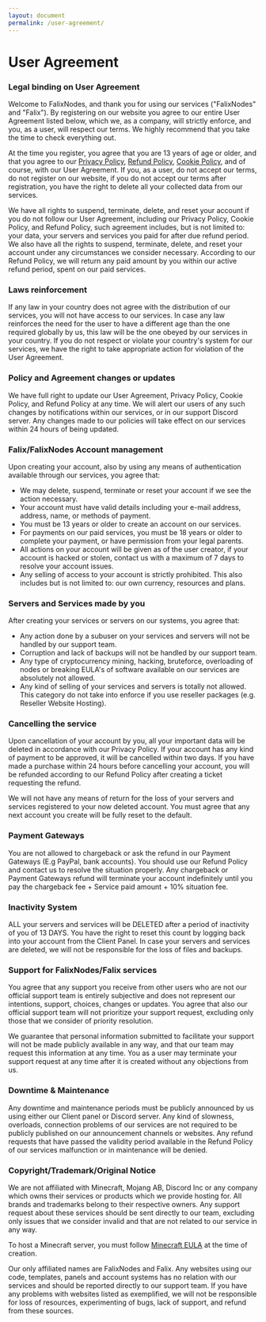 ```yaml
---
layout: document
permalink: /user-agreement/
---
```


# User Agreement

### Legal binding on User Agreement

Welcome to FalixNodes, and thank you for using our services ("FalixNodes" and "Falix"). By registering on our website you agree to our entire User Agreement listed below, which we, as a company, will strictly enforce, and you, as a user, will respect our terms. We highly recommend that you take the time to check everything out.

At the time you register, you agree that you are 13 years of age or older, and that you agree to our [Privacy Policy](https://falixnodes.net/privacy-policy/), [Refund Policy](https://falixnodes.net/refund-policy/), [Cookie Policy](https://falixnodes.net/cookie-policy/), and of course, with our User Agreement. If you, as a user, do not accept our terms, do not register on our website, if you do not accept our terms after registration, you have the right to delete all your collected data from our services.
 
We have all rights to suspend, terminate, delete, and reset your account if you do not follow our User Agreement, including our Privacy Policy, Cookie Policy, and Refund Policy, such agreement includes, but is not limited to: your data, your servers and services you paid for after due refund period.
We also have all the rights to suspend, terminate, delete, and reset your account under any circumstances we consider necessary. According to our Refund Policy, we will return any paid amount by you within our active refund period, spent on our paid services.

### Laws reinforcement

If any law in your country does not agree with the distribution of our services, you will not have access to our services. In case any law reinforces the need for the user to have a different age than the one required globally by us, this law will be the one obeyed by our services in your country. If you do not respect or violate your country's system for our services, we have the right to take appropriate action for violation of the User Agreement.

### Policy and Agreement changes or updates

We have full right to update our User Agreement, Privacy Policy, Cookie Policy, and Refund Policy at any time. We will alert our users of any such changes by notifications within our services, or in our support Discord server. Any changes made to our policies will take effect on our services within 24 hours of being updated.

### Falix/FalixNodes Account management

Upon creating your account, also by using any means of authentication available through our services, you agree that:
*   We may delete, suspend, terminate or reset your account if we see the action necessary.
*   Your account must have valid details including your e-mail address, address, name, or methods of payment.
*   You must be 13 years or older to create an account on our services.
*   For payments on our paid services, you must be 18 years or older to complete your payment, or have permission from your legal parents.
*   All actions on your account will be given as of the user creator, if your account is hacked or stolen, contact us with a maximum of 7 days to resolve your account issues.
*   Any selling of access to your account is strictly prohibited. This also includes but is not limited to: our own currency, resources and plans.


### Servers and Services made by you

After creating your services or servers on our systems, you agree that:
*   Any action done by a subuser on your services and servers will not be handled by our support team.
*   Corruption and lack of backups will not be handled by our support team.
*   Any type of cryptocurrency mining, hacking, bruteforce, overloading of nodes or breaking EULA's of software available on our services are absolutely not allowed.
*   Any kind of selling of your services and servers is totally not allowed. This category do not take into enforce if you use reseller packages (e.g. Reseller Website Hosting).

### Cancelling the service

Upon cancellation of your account by you, all your important data will be deleted in accordance with our Privacy Policy. If your account has any kind of payment to be approved, it will be cancelled within two days. If you have made a purchase within 24 hours before cancelling your account, you will be refunded according to our Refund Policy after creating a ticket requesting the refund.

We will not have any means of return for the loss of your servers and services registered to your now deleted account. You must agree that any next account you create will be fully reset to the default.

### Payment Gateways

You are not allowed to chargeback or ask the refund in our Payment Gateways (E.g PayPal, bank accounts). You should use our Refund Policy and contact us to resolve the situation properly. Any chargeback or Payment Gateways refund will terminate your account indefinitely until you pay the chargeback fee + Service paid amount + 10% situation fee.

### Inactivity System

ALL your servers and services will be DELETED after a period of inactivity of you of 13 DAYS. You have the right to reset this count by logging back into your account from the Client Panel. In case your servers and services are deleted, we will not be responsible for the loss of files and backups.

### Support for FalixNodes/Falix services

You agree that any support you receive from other users who are not our official support team is entirely subjective and does not represent our intentions, support, choices, changes or updates. You agree that also our official support team will not prioritize your support request, excluding only those that we consider of priority resolution.

We guarantee that personal information submitted to facilitate your support will not be made publicly available in any way, and that our team may request this information at any time. You as a user may terminate your support request at any time after it is created without any objections from us.

### Downtime & Maintenance

Any downtime and maintenance periods must be publicly announced by us using either our Client panel or Discord server. Any kind of slowness, overloads, connection problems of our services are not required to be publicly published on our announcement channels or websites. Any refund requests that have passed the validity period available in the Refund Policy of our services malfunction or in maintenance will be denied.

<!---Reason to be deleted: NOT TO BE A FAQ.
>### Unmetered Services
> 
>We provide unmetered services to our customers however it relates only to software limitation. This means you will not be metered by our software limitation however you can >reach to the hardware cap. If you have more questions about unmetered services, make the ticket on the discord group.-->

### Copyright/Trademark/Original Notice

We are not affiliated with Minecraft, Mojang AB, Discord Inc or any company which owns their services or products which we provide hosting for. All brands and trademarks belong to their respective owners. Any support request about these services should be sent directly to our team, excluding only issues that we consider invalid and that are not related to our service in any way.

To host a Minecraft server, you must follow [Minecraft EULA](https://account.mojang.com/documents/minecraft_eula) at the time of creation.

Our only affiliated names are FalixNodes and Falix. Any websites using our code, templates, panels and account systems has no relation with our services and should be reported directly to our support team. If you have any problems with websites listed as exemplified, we will not be responsible for loss of resources, experimenting of bugs, lack of support, and refund from these sources.
